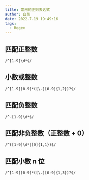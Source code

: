 ```yaml
---
title: 常用的正则表达式
author: 白菜
date: 2022-7-19 19:49:16
tags:
  - Regex
---
```


## 匹配正整数

`/^[1-9]\d*$/`

## 小数或整数

`/^[1-9][0-9]*([\.][0-9]{1,2})?$/`

## 匹配负整数

`/^-[1-9]\d*$/`

## 匹配非负整数（正整数 + 0）

`/^([1-9]\d*|[0]{1,1})$/`

## 匹配小数 n 位

`/^[1-9][0-9]*([\.][0-9]{1,3})?$/`
